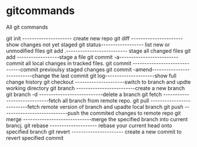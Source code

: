 # gitcommands
All git commands

git init --------------------- create new repo
git diff ----------------------show changes not yet staged
git status------------------ list new or unmodified files
git add .-------------------------- stage all changed files
git add <file> ------------------stage a file
git commit -a-------------------------commit all local changes in tracked files.
git commit ------------------------------commit previoulsy staged changes
git commit -amend---------------------------change the last commit
git log---------------------show full change history
git checkout <branch>---------------------switch to branch and updte working directory
git branch <new-branch>-------------------------create a new branch
git branch -d <branch>---------------------------delete a branch
git fetch <remote>-----------------------------fetch all branch from remote repo.
git pull <remote> <branch>--------------------------fetch remote version of branch and upadte local branch
git push <remote> <branch>----------------------------push the commited changes to remote repo
git merge <branch>-----------------------------merge the specified branch into current brancj.
git rebase <branch>-------------------- rebase your current head onto specified branch
git revert <commit>---------------------- create a new commit to revert specified commit
  

  
